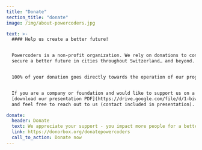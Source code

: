 ```yaml
---
title: "Donate"
section_title: "donate"
image: /img/about-powercoders.jpg

text: >-
  #### Help us create a better future!


  Powercoders is a non-profit organization. We rely on donations to continue our work helping students
  secure a better future in cities throughout Switzerland… and beyond.


  100% of your donation goes directly towards the operation of our programs.


  If you are a company or foundation and would like to support us on a larger scale please
  [download our presentation PDF](https://drive.google.com/file/d/1-biw16Riol7POH3itouLgjsY1ittlQif/view?usp=sharing)
  and feel free to reach out to us (contact included in presentation).

donate:
  header: Donate
  text: We appreciate your support - you impact more people for a better future.
  link: https://donorbox.org/donatepowercoders
  call_to_action: Donate now
---
```


